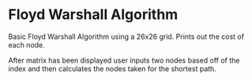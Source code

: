 # Floyd Warshall Algorithm

Basic Floyd Warshall Algorithm using a 26x26 grid. Prints out the cost of each node. 

After matrix has been displayed user inputs two nodes based off of the index and then calculates the nodes taken for the shortest path.

